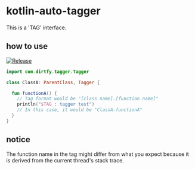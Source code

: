 # kotlin-auto-tagger
This is a 'TAG' interface.

## how to use
[![Release](https://jitpack.io/v/Dirtfy/kotlin-auto-tagger.svg)](https://www.jitpack.io/#Dirtfy/kotlin-auto-tagger)   

```kotlin
import com.dirtfy.tagger.Tagger

class ClassA: ParentClass, Tagger {

  fun functionA() {
    // Tag format would be "[class name].[function name]"
    println("$TAG : tagger test")
    // In this case, it would be "ClassA.functionA"
  }
}
```

## notice
The function name in the tag might differ from what you expect because it is derived from the current thread's stack trace.
